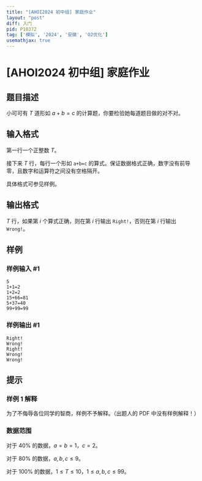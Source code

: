 ```yaml
---
title: "[AHOI2024 初中组] 家庭作业"
layout: "post"
diff: 入门
pid: P10372
tag: ['模拟', '2024', '安徽', 'O2优化']
usemathjax: true
---
```


# [AHOI2024 初中组] 家庭作业
## 题目描述

小可可有 $T$ 道形如 $a + b = c$ 的计算题，你要检验她每道题目做的对不对。
## 输入格式

第一行一个正整数 $T$。

接下来 $T$ 行，每行一个形如 `a+b=c` 的算式。保证数据格式正确，数字没有前导零，且数字和运算符之间没有空格隔开。

具体格式可参见样例。
## 输出格式

$T$ 行，如果第 $i$ 个算式正确，则在第 $i$ 行输出 `Right!`，否则在第 $i$ 行输出 `Wrong!`。
## 样例

### 样例输入 #1
```
5
1+1=2
1+2=2
15+66=81
5+37=40
99+99=99
```
### 样例输出 #1
```
Right!
Wrong!
Right!
Wrong!
Wrong!
```
## 提示

### 样例 1 解释

为了不侮辱各位同学的智商，样例不予解释。（出题人的 PDF 中没有样例解释！）

### 数据范围

对于 $40\%$ 的数据，$a = b = 1$，$c = 2$。

对于 $80\%$ 的数据，$a,b,c \le 9$。

对于 $100\%$ 的数据，$1 \le T \le 10$，$1 \le a,b,c \le 99$。
